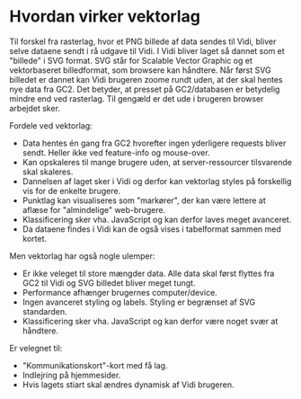 # Hvordan virker vektorlag
Til forskel fra rasterlag, hvor et PNG billede af data sendes til Vidi, bliver selve dataene sendt i rå udgave til Vidi. I Vidi bliver laget så dannet som et "billede" i SVG format.
SVG står for Scalable Vector Graphic og et vektorbaseret billedformat, som browsere kan håndtere. Når først SVG billedet er dannet kan Vidi brugeren zoome rundt uden, at der skal hentes nye data fra GC2.
Det betyder, at presset på GC2/databasen er betydelig mindre end ved rasterlag. Til gengæld er det ude i brugeren browser arbejdet sker.

Fordele ved vektorlag:
* Data hentes én gang fra GC2 hvorefter ingen yderligere requests bliver sendt. Heller ikke ved feature-info og mouse-over.
* Kan opskaleres til mange brugere uden, at server-ressourcer tilsvarende skal skaleres.
* Dannelsen af laget sker i Vidi og derfor kan vektorlag styles på forskellig vis for de enkelte brugere.
* Punktlag kan visualiseres som "markører", der kan være lettere at aflæse for "almindelige" web-brugere.
* Klassificering sker vha. JavaScript og kan derfor laves meget avanceret.
* Da dataene findes i Vidi kan de også vises i tabelformat sammen med kortet.

Men vektorlag har også nogle ulemper:
* Er ikke veleget til store mængder data. Alle data skal først flyttes fra GC2 til Vidi og SVG billedet bliver meget tungt.
* Performance afhænger brugernes computer/device.
* Ingen avanceret styling og labels. Styling er begrænset af SVG standarden.
* Klassificering sker vha. JavaScript og kan derfor være noget svær at håndtere.

Er velegnet til:
* "Kommunikationskort"-kort med få lag.
* Indlejring på hjemmesider.
* Hvis lagets stiart skal ændres dynamisk af Vidi brugeren. 
